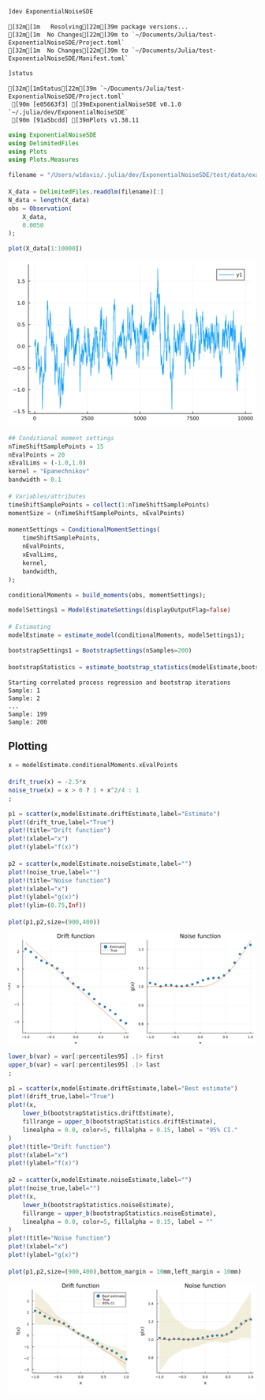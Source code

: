 ```julia
]dev ExponentialNoiseSDE
```

    [32m[1m   Resolving[22m[39m package versions...
    [32m[1m  No Changes[22m[39m to `~/Documents/Julia/test-ExponentialNoiseSDE/Project.toml`
    [32m[1m  No Changes[22m[39m to `~/Documents/Julia/test-ExponentialNoiseSDE/Manifest.toml`



```julia
]status
```

    [32m[1mStatus[22m[39m `~/Documents/Julia/test-ExponentialNoiseSDE/Project.toml`
     [90m [e05663f3] [39mExponentialNoiseSDE v0.1.0 `~/.julia/dev/ExponentialNoiseSDE`
     [90m [91a5bcdd] [39mPlots v1.38.11



```julia
using ExponentialNoiseSDE
using DelimitedFiles
using Plots
using Plots.Measures
```


```julia
filename = "/Users/w1davis/.julia/dev/ExponentialNoiseSDE/test/data/exampleData.txt"

X_data = DelimitedFiles.readdlm(filename)[:]
N_data = length(X_data)
obs = Observation(
    X_data,
    0.0050
);
```


```julia
plot(X_data[1:10000])
```




    
![svg](output_4_0.svg)
    




```julia
## Conditional moment settings
nTimeShiftSamplePoints = 15
nEvalPoints = 20
xEvalLims = (-1.0,1.0)
kernel = "Epanechnikov"
bandwidth = 0.1

# Variables/attributes
timeShiftSamplePoints = collect(1:nTimeShiftSamplePoints)
momentSize = (nTimeShiftSamplePoints, nEvalPoints)

momentSettings = ConditionalMomentSettings(
    timeShiftSamplePoints,
    nEvalPoints,
    xEvalLims,
    kernel,
    bandwidth,
);
```


```julia
conditionalMoments = build_moments(obs, momentSettings);
```


```julia
modelSettings1 = ModelEstimateSettings(displayOutputFlag=false)

# Estimating
modelEstimate = estimate_model(conditionalMoments, modelSettings1);
```


```julia
bootstrapSettings1 = BootstrapSettings(nSamples=200)

bootstrapStatistics = estimate_bootstrap_statistics(modelEstimate,bootstrapSettings1);
```

    Starting correlated process regression and bootstrap iterations
    Sample: 1
    Sample: 2
    ...
    Sample: 199
    Sample: 200


## Plotting


```julia
x = modelEstimate.conditionalMoments.xEvalPoints

drift_true(x) = -2.5*x
noise_true(x) = x > 0 ? 1 + x^2/4 : 1
;
```


```julia
p1 = scatter(x,modelEstimate.driftEstimate,label="Estimate")
plot!(drift_true,label="True")
plot!(title="Drift function")
plot!(xlabel="x")
plot!(ylabel="f(x)")

p2 = scatter(x,modelEstimate.noiseEstimate,label="")
plot!(noise_true,label="")
plot!(title="Noise function")
plot!(xlabel="x")
plot!(ylabel="g(x)")
plot!(ylim=(0.75,Inf))

plot(p1,p2,size=(900,400))
```




    
![svg](output_11_0.svg)
    




```julia
lower_b(var) = var[:percentiles95] .|> first
upper_b(var) = var[:percentiles95] .|> last
;
```


```julia
p1 = scatter(x,modelEstimate.driftEstimate,label="Best estimate")
plot!(drift_true,label="True")
plot!(x, 
    lower_b(bootstrapStatistics.driftEstimate), 
    fillrange = upper_b(bootstrapStatistics.driftEstimate), 
    linealpha = 0.0, color=5, fillalpha = 0.15, label = "95% CI."
)
plot!(title="Drift function")
plot!(xlabel="x")
plot!(ylabel="f(x)")

p2 = scatter(x,modelEstimate.noiseEstimate,label="")
plot!(noise_true,label="")
plot!(x, 
    lower_b(bootstrapStatistics.noiseEstimate), 
    fillrange = upper_b(bootstrapStatistics.noiseEstimate), 
    linealpha = 0.0, color=5, fillalpha = 0.15, label = ""
)
plot!(title="Noise function")
plot!(xlabel="x")
plot!(ylabel="g(x)")

plot(p1,p2,size=(900,400),bottom_margin = 10mm,left_margin = 10mm)
```




    
![svg](output_13_0.svg)
    




```julia

```
